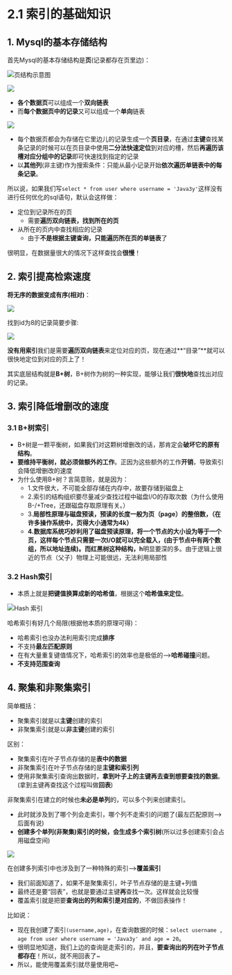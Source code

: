 # 2.1 索引的基础知识

##  1. Mysql的基本存储结构

首先Mysql的基本存储结构是**页**\(记录都存在页里边\)：

![&#x9875;&#x7ED3;&#x6784;&#x793A;&#x610F;&#x56FE;](../../.gitbook/assets/image%20%2854%29.png)

![](../../.gitbook/assets/image%20%2834%29.png)

* **各个数据页**可以组成一个**双向链表**
* 而**每个数据页中的记录**又可以组成一个**单向**链表 

![](../../.gitbook/assets/image%20%28127%29.png)

* 每个数据页都会为存储在它里边儿的记录生成一个**页目录**，在通过**主键**查找某条记录的时候可以在页目录中使用**二分法快速定位**到对应的槽，然后**再遍历该槽对应分组中的记录**即可快速找到指定的记录
* 以**其他列**\(非主键\)作为搜索条件：只能从最小记录开始**依次遍历单链表中的每条记录**。

所以说，如果我们写`select * from user where username = 'Java3y'`这样没有进行任何优化的sql语句，默认会这样做：

* 定位到记录所在的页 
  * 需要**遍历双向链表，找到所在的页**
* 从所在的页内中查找相应的记录 
  * 由于**不是根据主键查询，只能遍历所在页的单链表**了

很明显，在数据量很大的情况下这样查找会**很慢**！

## 2. 索引提高检索速度

 **将无序的数据变成有序\(相对\)**：

![](../../.gitbook/assets/image%20%2837%29.png)

 找到id为8的记录简要步骤:

![](../../.gitbook/assets/image%20%28126%29.png)

**没有用索引**我们是需要**遍历双向链表**来定位对应的页，现在通过**“目录”**就可以很快地定位到对应的页上了！

其实底层结构就是**B+树**，B+树作为树的一种实现，能够让我们**很快地**查找出对应的记录。

## 3. 索引降低增删改的速度

### 3.1 B+树索引

* B+树是一颗平衡树，如果我们对这颗树增删改的话，那肯定会**破坏它的原有结构**。
* **要维持平衡树，就必须做额外的工作**。正因为这些额外的工作**开销**，导致索引会降低增删改的速度
* 为什么使用B+树？言简意赅，就是因为：
  * 1.文件很大，不可能全部存储在内存中，故要存储到磁盘上
  * 2.索引的结构组织要尽量减少查找过程中磁盘I/O的存取次数（为什么使用B-/+Tree，还跟磁盘存取原理有关。）
  * 3.**局部性原理与磁盘预读，预读的长度一般为页（page）的整倍数，（在许多操作系统中，页得大小通常为4k）**
  * **4.数据库系统巧妙利用了磁盘预读原理，将一个节点的大小设为等于一个页，这样每个节点只需要一次I/O就可以完全载入，\(由于节点中有两个数组，所以地址连续\)。而红黑树这种结构，h**明显要深的多。由于逻辑上很近的节点（父子）物理上可能很远，无法利用局部性

### 3.2 Hash索引

* 本质上就是**把键值换算成新的哈希值**，根据这个**哈希值来定位**。

![Hash &#x7D22;&#x5F15;](../../.gitbook/assets/image%20%28143%29.png)

哈希索引有好几个局限\(根据他本质的原理可得\)：

* 哈希索引也没办法利用索引完成**排序**
* 不支持**最左匹配原则**
* 在有大量重复键值情况下，哈希索引的效率也是极低的—-&gt;**哈希碰撞**问题。
* **不支持范围查询**

## 4. 聚集和非聚集索引

简单概括：

* 聚集索引就是以**主键**创建的索引
* 非聚集索引就是以**非主键**创建的索引

区别：

* 聚集索引在叶子节点存储的是**表中的数据**
* 非聚集索引在叶子节点存储的是**主键和索引列**
* 使用非聚集索引查询出数据时，**拿到叶子上的主键再去查到想要查找的数据**。\(拿到主键再查找这个过程叫做**回表**\)

非聚集索引在建立的时候也**未必是单列**的，可以多个列来创建索引。

* 此时就涉及到了哪个列会走索引，哪个列不走索引的问题了\(最左匹配原则–&gt;后面有说\)
* **创建多个单列\(非聚集\)索引的时候，会生成多个索引树**\(所以过多创建索引会占用磁盘空间\)

![](../../.gitbook/assets/image%20%28142%29.png)

在创建多列索引中也涉及到了一种特殊的索引–&gt;**覆盖索引**

* 我们前面知道了，如果不是聚集索引，叶子节点存储的是主键+列值
* 最终还是要“回表”，也就是要通过主键**再**查找一次。这样就会比较慢
* 覆盖索引就是把要**查询出的列和索引是对应的**，不做回表操作！

比如说：

* 现在我创建了索引`(username,age)`，在查询数据的时候：`select username , age from user where username = 'Java3y' and age = 20`。
* 很明显地知道，我们上边的查询是走索引的，并且，**要查询出的列在叶子节点都存在**！所以，就不用回表了~
* 所以，能使用覆盖索引就尽量使用吧~

